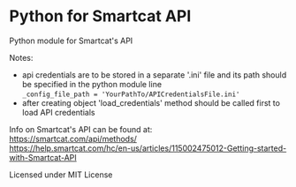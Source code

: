 # Python for Smartcat API
Python module for Smartcat's API

Notes:
* api credentials are to be stored in a separate '.ini' file and its path should be specified in the python module line</br>
`_config_file_path = 'YourPathTo/APICredentialsFile.ini'`
* after creating object 'load_credentials' method should be called first to load API credentials</br>

Info on Smartcat's API can be found at:</br>
https://smartcat.com/api/methods/</br>
https://help.smartcat.com/hc/en-us/articles/115002475012-Getting-started-with-Smartcat-API

Licensed under MIT License
